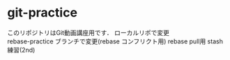 # git-practice
このリポジトリはGit動画講座用です．
ローカルリポで変更  
rebase-practice	ブランチで変更(rebase コンフリクト用)
rebase pull用
stash練習(2nd)
